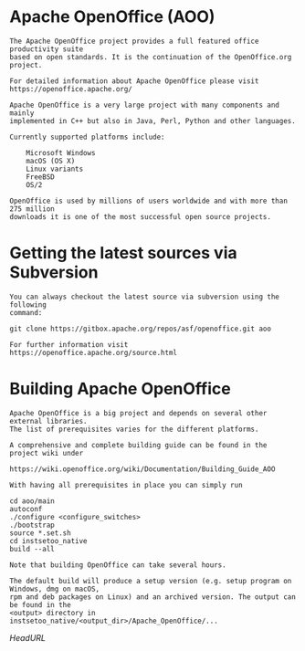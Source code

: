 
Apache OpenOffice (AOO)
=======================

    The Apache OpenOffice project provides a full featured office productivity suite
    based on open standards. It is the continuation of the OpenOffice.org project.

    For detailed information about Apache OpenOffice please visit
    https://openoffice.apache.org/

    Apache OpenOffice is a very large project with many components and mainly
    implemented in C++ but also in Java, Perl, Python and other languages.

    Currently supported platforms include:

        Microsoft Windows
        macOS (OS X)
        Linux variants
        FreeBSD
        OS/2

    OpenOffice is used by millions of users worldwide and with more than 275 million
    downloads it is one of the most successful open source projects.

Getting the latest sources via Subversion
=========================================

    You can always checkout the latest source via subversion using the following
    command:

    git clone https://gitbox.apache.org/repos/asf/openoffice.git aoo

    For further information visit https://openoffice.apache.org/source.html

Building Apache OpenOffice
===========================

    Apache OpenOffice is a big project and depends on several other external libraries.
    The list of prerequisites varies for the different platforms.

    A comprehensive and complete building guide can be found in the project wiki under

    https://wiki.openoffice.org/wiki/Documentation/Building_Guide_AOO

    With having all prerequisites in place you can simply run

    cd aoo/main
    autoconf
    ./configure <configure_switches>
    ./bootstrap
    source *.set.sh
    cd instsetoo_native
    build --all

    Note that building OpenOffice can take several hours.

    The default build will produce a setup version (e.g. setup program on Windows, dmg on macOS,
    rpm and deb packages on Linux) and an archived version. The output can be found in the
    <output> directory in instsetoo_native/<output_dir>/Apache_OpenOffice/...

$HeadURL$

